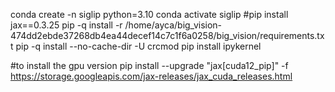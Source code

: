 conda create -n siglip python=3.10
conda activate siglip
#pip install jax==0.3.25
pip -q install -r /home/ayca/big_vision-474dd2ebde37268db4ea44decef14c7c1f6a0258/big_vision/requirements.txt
pip -q install --no-cache-dir -U crcmod
pip install ipykernel

#to install the gpu version
pip install --upgrade "jax[cuda12_pip]" -f https://storage.googleapis.com/jax-releases/jax_cuda_releases.html